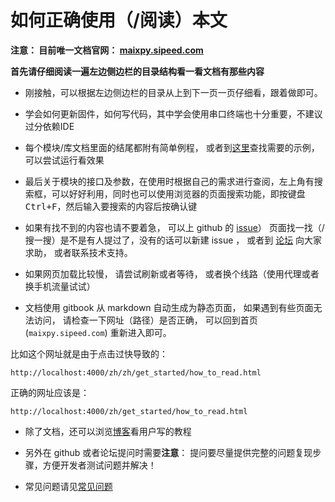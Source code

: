 如何正确使用（/阅读）本文
==========

**注意： 目前唯一文档官网： [maixpy.sipeed.com](https://maixpy.sipeed.com)**

**首先请仔细阅读一遍左边侧边栏的目录结构看一看文档有那些内容**

* 刚接触，可以根据左边侧边栏的目录从上到下一页一页仔细看，跟着做即可。

* 学会如何更新固件，如何写代码，其中学会使用串口终端也十分重要，不建议过分依赖IDE

* 每个模块/库文档里面的结尾都附有简单例程， 或者到[这里](https://github.com/sipeed/MaixPy_scripts)查找需要的示例， 可以尝试运行看效果

* 最后关于模块的接口及参数，在使用时根据自己的需求进行查阅，左上角有搜索框，可以好好利用，同时也可以使用浏览器的页面搜索功能，即按键盘<kbd>Ctrl+F</kbd>，然后输入要搜索的内容后按确认键

* 如果有找不到的内容也请不要着急， 可以上 github 的 [issue](https://github.com/sipeed/MaixPy/issues)） 页面找一找（/搜一搜）是不是有人提过了，没有的话可以新建 issue ， 或者到 [论坛](https://bbs.sipeed.com) 向大家求助， 或者联系技术支持。


* 如果网页加载比较慢， 请尝试刷新或者等待， 或者换个线路（使用代理或者换手机流量试试）

* 文档使用 gitbook 从 markdown 自动生成为静态页面， 如果遇到有些页面无法访问， 请检查一下网址（路径）是否正确， 可以回到首页 (`maixpy.sipeed.com`) 重新进入即可。 

比如这个网址就是由于点击过快导致的： 
```
http://localhost:4000/zh/zh/get_started/how_to_read.html
```
正确的网址应该是： 
```
http://localhost:4000/zh/get_started/how_to_read.html
```

* 除了文档，还可以浏览[博客](http://blog.sipeed.com)看用户写的教程


* 另外在 github 或者论坛提问时需要**注意**： 提问要尽量提供完整的问题复现步骤，方便开发者测试问题并解决！

* 常见问题请见[常见问题](../others/Q_A.md)

